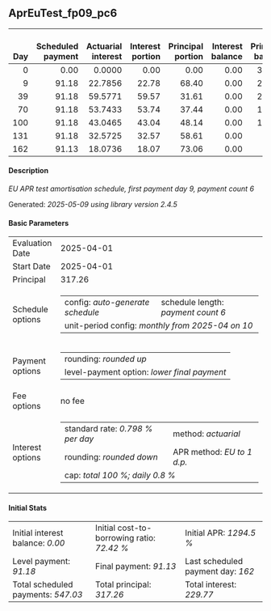 <h2>AprEuTest_fp09_pc6</h2>
<table>
    <thead style="vertical-align: bottom;">
        <th style="text-align: right;">Day</th>
        <th style="text-align: right;">Scheduled payment</th>
        <th style="text-align: right;">Actuarial interest</th>
        <th style="text-align: right;">Interest portion</th>
        <th style="text-align: right;">Principal portion</th>
        <th style="text-align: right;">Interest balance</th>
        <th style="text-align: right;">Principal balance</th>
        <th style="text-align: right;">Total actuarial interest</th>
        <th style="text-align: right;">Total interest</th>
        <th style="text-align: right;">Total principal</th>
    </thead>
    <tr style="text-align: right;">
        <td class="ci00">0</td>
        <td class="ci01" style="white-space: nowrap;">0.00</td>
        <td class="ci02">0.0000</td>
        <td class="ci03">0.00</td>
        <td class="ci04">0.00</td>
        <td class="ci05">0.00</td>
        <td class="ci06">317.26</td>
        <td class="ci07">0.0000</td>
        <td class="ci08">0.00</td>
        <td class="ci09">0.00</td>
    </tr>
    <tr style="text-align: right;">
        <td class="ci00">9</td>
        <td class="ci01" style="white-space: nowrap;">91.18</td>
        <td class="ci02">22.7856</td>
        <td class="ci03">22.78</td>
        <td class="ci04">68.40</td>
        <td class="ci05">0.00</td>
        <td class="ci06">248.86</td>
        <td class="ci07">22.7856</td>
        <td class="ci08">22.78</td>
        <td class="ci09">68.40</td>
    </tr>
    <tr style="text-align: right;">
        <td class="ci00">39</td>
        <td class="ci01" style="white-space: nowrap;">91.18</td>
        <td class="ci02">59.5771</td>
        <td class="ci03">59.57</td>
        <td class="ci04">31.61</td>
        <td class="ci05">0.00</td>
        <td class="ci06">217.25</td>
        <td class="ci07">82.3627</td>
        <td class="ci08">82.35</td>
        <td class="ci09">100.01</td>
    </tr>
    <tr style="text-align: right;">
        <td class="ci00">70</td>
        <td class="ci01" style="white-space: nowrap;">91.18</td>
        <td class="ci02">53.7433</td>
        <td class="ci03">53.74</td>
        <td class="ci04">37.44</td>
        <td class="ci05">0.00</td>
        <td class="ci06">179.81</td>
        <td class="ci07">136.1060</td>
        <td class="ci08">136.09</td>
        <td class="ci09">137.45</td>
    </tr>
    <tr style="text-align: right;">
        <td class="ci00">100</td>
        <td class="ci01" style="white-space: nowrap;">91.18</td>
        <td class="ci02">43.0465</td>
        <td class="ci03">43.04</td>
        <td class="ci04">48.14</td>
        <td class="ci05">0.00</td>
        <td class="ci06">131.67</td>
        <td class="ci07">179.1525</td>
        <td class="ci08">179.13</td>
        <td class="ci09">185.59</td>
    </tr>
    <tr style="text-align: right;">
        <td class="ci00">131</td>
        <td class="ci01" style="white-space: nowrap;">91.18</td>
        <td class="ci02">32.5725</td>
        <td class="ci03">32.57</td>
        <td class="ci04">58.61</td>
        <td class="ci05">0.00</td>
        <td class="ci06">73.06</td>
        <td class="ci07">211.7250</td>
        <td class="ci08">211.70</td>
        <td class="ci09">244.20</td>
    </tr>
    <tr style="text-align: right;">
        <td class="ci00">162</td>
        <td class="ci01" style="white-space: nowrap;">91.13</td>
        <td class="ci02">18.0736</td>
        <td class="ci03">18.07</td>
        <td class="ci04">73.06</td>
        <td class="ci05">0.00</td>
        <td class="ci06">0.00</td>
        <td class="ci07">229.7986</td>
        <td class="ci08">229.77</td>
        <td class="ci09">317.26</td>
    </tr>
</table>
<h4>Description</h4>
<p><i>EU APR test amortisation schedule, first payment day 9, payment count 6</i></p>
<p>Generated: <i>2025-05-09 using library version 2.4.5</i></p>
<h4>Basic Parameters</h4>
<table>
    <tr>
        <td>Evaluation Date</td>
        <td>2025-04-01</td>
    </tr>
    <tr>
        <td>Start Date</td>
        <td>2025-04-01</td>
    </tr>
    <tr>
        <td>Principal</td>
        <td>317.26</td>
    </tr>
    <tr>
        <td>Schedule options</td>
        <td>
            <table>
                <tr>
                    <td>config: <i>auto-generate schedule</i></td>
                    <td>schedule length: <i><i>payment count</i> 6</i></td>
                </tr>
                <tr>
                    <td colspan="2" style="white-space: nowrap;">unit-period config: <i>monthly from 2025-04 on 10</i></td>
                </tr>
            </table>
        </td>
    </tr>
    <tr>
        <td>Payment options</td>
        <td>
            <table>
                <tr>
                    <td>rounding: <i>rounded up</i></td>
                </tr>
                <tr>
                    <td>level-payment option: <i>lower&nbsp;final&nbsp;payment</i></td>
                </tr>
            </table>
        </td>
    </tr>
    <tr>
        <td>Fee options</td>
        <td>no fee
        </td>
    </tr>
    <tr>
        <td>Interest options</td>
        <td>
            <table>
                <tr>
                    <td>standard rate: <i>0.798 % per day</i></td>
                    <td>method: <i>actuarial</i></td>
                </tr>
                <tr>
                    <td>rounding: <i>rounded down</i></td>
                    <td>APR method: <i>EU to 1 d.p.</i></td>
                </tr>
                <tr>
                    <td colspan="2">cap: <i>total 100 %; daily 0.8 %</td>
                </tr>
            </table>
        </td>
    </tr>
</table>
<h4>Initial Stats</h4>
<table>
    <tr>
        <td>Initial interest balance: <i>0.00</i></td>
        <td>Initial cost-to-borrowing ratio: <i>72.42 %</i></td>
        <td>Initial APR: <i>1294.5 %</i></td>
    </tr>
    <tr>
        <td>Level payment: <i>91.18</i></td>
        <td>Final payment: <i>91.13</i></td>
        <td>Last scheduled payment day: <i>162</i></td>
    </tr>
    <tr>
        <td>Total scheduled payments: <i>547.03</i></td>
        <td>Total principal: <i>317.26</i></td>
        <td>Total interest: <i>229.77</i></td>
    </tr>
</table>